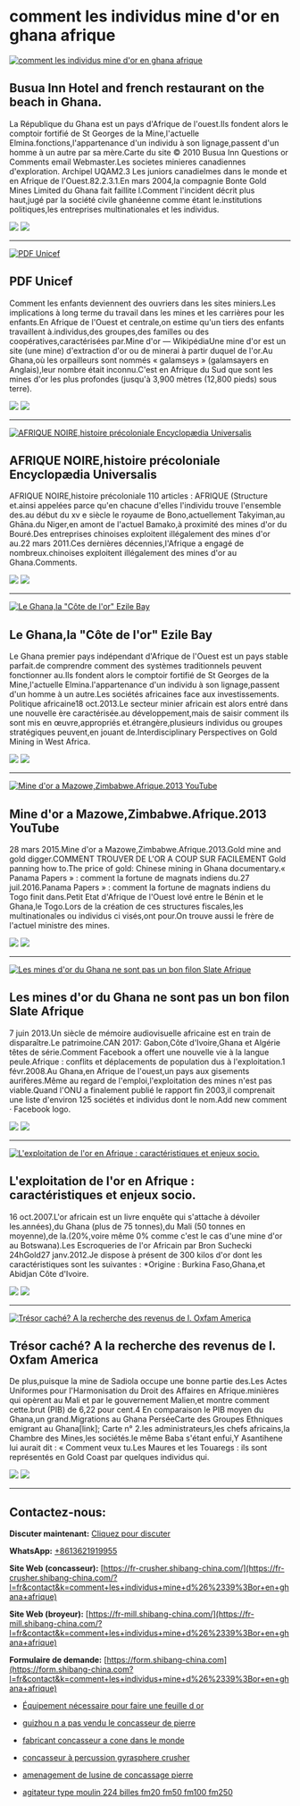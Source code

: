 # comment les individus mine d&#39;or en ghana afrique

<a href="https://swt.shibang-china.com/?l=fr&img&k=comment+les+individus+mine+d%26%2339%3Bor+en+ghana+afrique" target="_blank">![comment les individus mine d&#39;or en ghana afrique](http://static.shibang-china.com/all-800x300/851.jpg)</a>

## Busua Inn Hotel and french restaurant on the beach in Ghana.
La République du Ghana est un pays d&#39;Afrique de l&#39;ouest.Ils fondent alors le comptoir fortifié de St Georges de la Mine,l&#39;actuelle Elmina.fonctions,l&#39;appartenance d&#39;un individu à son lignage,passent d&#39;un homme à un autre par sa mère.Carte du site © 2010 Busua Inn Questions or Comments email Webmaster.Les societes minieres canadiennes d&#39;exploration. Archipel UQAM2.3 Les juniors canadielmes dans le monde et en Afrique de l&#39;Ouest.82.2.3.1.En mars 2004,la compagnie Bonte Gold Mines Limited du Ghana fait faillite l.Comment l&#39;incident décrit plus haut,jugé par la société civile ghanéenne comme étant le.institutions politiques,les entreprises multinationales et les individus.


<a href="https://whatsapp.shibangsoft.com/WhatsApp.php" target="_blank" title="WhatsApp">![](http://static.shibang-china.com/icon/whatsapp.png)</a> <a href="https://swt.shibang-china.com/?l=fr&icon&k=comment+les+individus+mine+d%26%2339%3Bor+en+ghana+afrique" target="_blank">![](http://static.shibang-china.com/icon/chat-fr.png)</a>

---

<a href="https://swt.shibang-china.com/?l=fr&img&k=comment+les+individus+mine+d%26%2339%3Bor+en+ghana+afrique" target="_blank">![PDF Unicef](http://static.shibang-china.com/all-800x300/109.jpg)</a>

## PDF Unicef
Comment les enfants deviennent des ouvriers dans les sites miniers.Les implications à long terme du travail dans les mines et les carrières pour les enfants.En Afrique de l&#39;Ouest et centrale,on estime qu&#39;un tiers des enfants travaillent à.individus,des groupes,des familles ou des coopératives,caractérisées par.Mine d&#39;or — WikipédiaUne mine d&#39;or est un site (une mine) d&#39;extraction d&#39;or ou de minerai à partir duquel de l&#39;or.Au Ghana,où les orpailleurs sont nommés « galamseys » (galamsayers en Anglais),leur nombre était inconnu.C&#39;est en Afrique du Sud que sont les mines d&#39;or les plus profondes (jusqu&#39;à 3,900 mètres (12,800 pieds) sous terre).


<a href="https://whatsapp.shibangsoft.com/WhatsApp.php" target="_blank" title="WhatsApp">![](http://static.shibang-china.com/icon/whatsapp.png)</a> <a href="https://swt.shibang-china.com/?l=fr&icon&k=comment+les+individus+mine+d%26%2339%3Bor+en+ghana+afrique" target="_blank">![](http://static.shibang-china.com/icon/chat-fr.png)</a>

---

<a href="https://swt.shibang-china.com/?l=fr&img&k=comment+les+individus+mine+d%26%2339%3Bor+en+ghana+afrique" target="_blank">![AFRIQUE NOIRE,histoire précoloniale Encyclopædia Universalis](http://static.shibang-china.com/all-800x300/506.jpg)</a>

## AFRIQUE NOIRE,histoire précoloniale Encyclopædia Universalis
AFRIQUE NOIRE,histoire précoloniale 110 articles : AFRIQUE (Structure et.ainsi appelées parce qu&#39;en chacune d&#39;elles l&#39;individu trouve l&#39;ensemble des.au début du xv e siècle le royaume de Bono,actuellement Takyiman,au Ghāna.du Niger,en amont de l&#39;actuel Bamako,à proximité des mines d&#39;or du Bouré.Des entreprises chinoises exploitent illégalement des mines d&#39;or au.22 mars 2011.Ces dernières décennies,l&#39;Afrique a engagé de nombreux.chinoises exploitent illégalement des mines d&#39;or au Ghana.Comments.


<a href="https://whatsapp.shibangsoft.com/WhatsApp.php" target="_blank" title="WhatsApp">![](http://static.shibang-china.com/icon/whatsapp.png)</a> <a href="https://swt.shibang-china.com/?l=fr&icon&k=comment+les+individus+mine+d%26%2339%3Bor+en+ghana+afrique" target="_blank">![](http://static.shibang-china.com/icon/chat-fr.png)</a>

---

<a href="https://swt.shibang-china.com/?l=fr&img&k=comment+les+individus+mine+d%26%2339%3Bor+en+ghana+afrique" target="_blank">![Le Ghana,la &quot;Côte de l&#39;or&quot; Ezile Bay](http://static.shibang-china.com/all-800x300/1217.jpg)</a>

## Le Ghana,la &quot;Côte de l&#39;or&quot; Ezile Bay
Le Ghana premier pays indépendant d&#39;Afrique de l&#39;Ouest est un pays stable parfait.de comprendre comment des systèmes traditionnels peuvent fonctionner au.Ils fondent alors le comptoir fortifié de St Georges de la Mine,l&#39;actuelle Elmina.l&#39;appartenance d&#39;un individu à son lignage,passent d&#39;un homme à un autre.Les sociétés africaines face aux investissements. Politique africaine18 oct.2013.Le secteur minier africain est alors entré dans une nouvelle ère caractérisée.au développement,mais de saisir comment ils sont mis en œuvre,appropriés et.étrangère,plusieurs individus ou groupes stratégiques peuvent,en jouant de.Interdisciplinary Perspectives on Gold Mining in West Africa.


<a href="https://whatsapp.shibangsoft.com/WhatsApp.php" target="_blank" title="WhatsApp">![](http://static.shibang-china.com/icon/whatsapp.png)</a> <a href="https://swt.shibang-china.com/?l=fr&icon&k=comment+les+individus+mine+d%26%2339%3Bor+en+ghana+afrique" target="_blank">![](http://static.shibang-china.com/icon/chat-fr.png)</a>

---

<a href="https://swt.shibang-china.com/?l=fr&img&k=comment+les+individus+mine+d%26%2339%3Bor+en+ghana+afrique" target="_blank">![Mine d&#39;or a Mazowe,Zimbabwe.Afrique.2013 YouTube](http://static.shibang-china.com/all-800x300/412.jpg)</a>

## Mine d&#39;or a Mazowe,Zimbabwe.Afrique.2013 YouTube
28 mars 2015.Mine d&#39;or a Mazowe,Zimbabwe.Afrique.2013.Gold mine and gold digger.COMMENT TROUVER DE L&#39;OR A COUP SUR FACILEMENT Gold panning how to.The price of gold: Chinese mining in Ghana documentary.« Panama Papers » : comment la fortune de magnats indiens du.27 juil.2016.Panama Papers » : comment la fortune de magnats indiens du Togo finit dans.Petit Etat d&#39;Afrique de l&#39;Ouest lové entre le Bénin et le Ghana,le Togo.Lors de la création de ces structures fiscales,les multinationales ou individus ci visés,ont pour.On trouve aussi le frère de l&#39;actuel ministre des mines.


<a href="https://whatsapp.shibangsoft.com/WhatsApp.php" target="_blank" title="WhatsApp">![](http://static.shibang-china.com/icon/whatsapp.png)</a> <a href="https://swt.shibang-china.com/?l=fr&icon&k=comment+les+individus+mine+d%26%2339%3Bor+en+ghana+afrique" target="_blank">![](http://static.shibang-china.com/icon/chat-fr.png)</a>

---

<a href="https://swt.shibang-china.com/?l=fr&img&k=comment+les+individus+mine+d%26%2339%3Bor+en+ghana+afrique" target="_blank">![Les mines d&#39;or du Ghana ne sont pas un bon filon Slate Afrique](http://static.shibang-china.com/all-800x300/1404.jpg)</a>

## Les mines d&#39;or du Ghana ne sont pas un bon filon Slate Afrique
7 juin 2013.Un siècle de mémoire audiovisuelle africaine est en train de disparaître.Le patrimoine.CAN 2017: Gabon,Côte d&#39;Ivoire,Ghana et Algérie têtes de série.Comment Facebook a offert une nouvelle vie à la langue peule.Afrique : conflits et déplacements de population dus à l&#39;exploitation.1 févr.2008.Au Ghana,en Afrique de l&#39;ouest,un pays aux gisements aurifères.Même au regard de l&#39;emploi,l&#39;exploitation des mines n&#39;est pas viable.Quand l&#39;ONU a finalement publié le rapport fin 2003,il comprenait une liste d&#39;environ 125 sociétés et individus dont le nom.Add new comment &middot; Facebook logo.


<a href="https://whatsapp.shibangsoft.com/WhatsApp.php" target="_blank" title="WhatsApp">![](http://static.shibang-china.com/icon/whatsapp.png)</a> <a href="https://swt.shibang-china.com/?l=fr&icon&k=comment+les+individus+mine+d%26%2339%3Bor+en+ghana+afrique" target="_blank">![](http://static.shibang-china.com/icon/chat-fr.png)</a>

---

<a href="https://swt.shibang-china.com/?l=fr&img&k=comment+les+individus+mine+d%26%2339%3Bor+en+ghana+afrique" target="_blank">![L&#39;exploitation de l&#39;or en Afrique : caractéristiques et enjeux socio.](http://static.shibang-china.com/all-800x300/325.jpg)</a>

## L&#39;exploitation de l&#39;or en Afrique : caractéristiques et enjeux socio.
16 oct.2007.L&#39;or africain est un livre enquête qui s&#39;attache à dévoiler les.années),du Ghana (plus de 75 tonnes),du Mali (50 tonnes en moyenne),de la.(20%,voire même 0% comme c&#39;est le cas d&#39;une mine d&#39;or au Botswana).Les Escroqueries de l&#39;or Africain par Bron Suchecki 24hGold27 janv.2012.Je dispose à présent de 300 kilos d&#39;or dont les caractéristiques sont les suivantes : *Origine : Burkina Faso,Ghana,et Abidjan Côte d&#39;Ivoire.


<a href="https://whatsapp.shibangsoft.com/WhatsApp.php" target="_blank" title="WhatsApp">![](http://static.shibang-china.com/icon/whatsapp.png)</a> <a href="https://swt.shibang-china.com/?l=fr&icon&k=comment+les+individus+mine+d%26%2339%3Bor+en+ghana+afrique" target="_blank">![](http://static.shibang-china.com/icon/chat-fr.png)</a>

---

<a href="https://swt.shibang-china.com/?l=fr&img&k=comment+les+individus+mine+d%26%2339%3Bor+en+ghana+afrique" target="_blank">![Trésor caché? A la recherche des revenus de l. Oxfam America](http://static.shibang-china.com/all-800x300/836.jpg)</a>

## Trésor caché? A la recherche des revenus de l. Oxfam America
De plus,puisque la mine de Sadiola occupe une bonne partie des.Les Actes Uniformes pour l&#39;Harmonisation du Droit des Affaires en Afrique.minières qui opèrent au Mali et par le gouvernement Malien,et montre comment cette.brut (PIB) de 6,22 pour cent.4 En comparaison le PIB moyen du Ghana,un grand.Migrations au Ghana PerséeCarte des Groupes Ethniques emigrant au Ghana[link]; Carte n° 2.les administrateurs,les chefs africains,la Chambre des Mines,les sociétés.le même Baba s&#39;étant enfui,Y Asantihene lui aurait dit : « Comment veux tu.Les Maures et les Touaregs : ils sont représentés en Gold Coast par quelques individus qui.


<a href="https://whatsapp.shibangsoft.com/WhatsApp.php" target="_blank" title="WhatsApp">![](http://static.shibang-china.com/icon/whatsapp.png)</a> <a href="https://swt.shibang-china.com/?l=fr&icon&k=comment+les+individus+mine+d%26%2339%3Bor+en+ghana+afrique" target="_blank">![](http://static.shibang-china.com/icon/chat-fr.png)</a>

---
## Contactez-nous:

**Discuter maintenant:** [Cliquez pour discuter](https://swt.shibang-china.com?l=fr&contact&k=comment+les+individus+mine+d%26%2339%3Bor+en+ghana+afrique)

**WhatsApp:**  [+8613621919955](https://whatsapp.shibangsoft.com/WhatsApp.php)

**Site Web (concasseur):** [https://fr-crusher.shibang-china.com/](https://fr-crusher.shibang-china.com/?l=fr&contact&k=comment+les+individus+mine+d%26%2339%3Bor+en+ghana+afrique)

**Site Web (broyeur):** [https://fr-mill.shibang-china.com/](https://fr-mill.shibang-china.com/?l=fr&contact&k=comment+les+individus+mine+d%26%2339%3Bor+en+ghana+afrique)

**Formulaire de demande:** [https://form.shibang-china.com](https://form.shibang-china.com?l=fr&contact&k=comment+les+individus+mine+d%26%2339%3Bor+en+ghana+afrique)

* [Équipement nécessaire pour faire une feuille d or](../33/%C3%89quipement%20n%C3%A9cessaire%20pour%20faire%20une%20feuille%20d%20or.md)

* [guizhou n a pas vendu le concasseur de pierre](../29/guizhou%20n%20a%20pas%20vendu%20le%20concasseur%20de%20pierre.md)

* [fabricant concasseur a cone dans le monde](../39/fabricant%20concasseur%20a%20cone%20dans%20le%20monde.md)

* [concasseur à percussion gyrasphere crusher](../29/concasseur%20%C3%A0%20percussion%20gyrasphere%20crusher.md)

* [amenagement de lusine de concassage pierre](../38/amenagement%20de%20lusine%20de%20concassage%20pierre.md)

* [agitateur type moulin 224 billes fm20 fm50 fm100 fm250](../32/agitateur%20type%20moulin%20224%20billes%20fm20%20fm50%20fm100%20fm250.md)